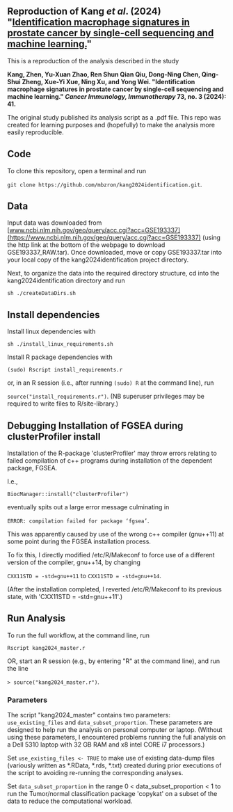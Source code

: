 ## Reproduction of Kang <em>et al</em>. (2024) "[Identification macrophage signatures in prostate cancer by single-cell sequencing and machine learning.](https://link.springer.com/article/10.1007/s00262-024-03633-5)"

This is a reproduction of the analysis described in the study

<b>Kang, Zhen, Yu-Xuan Zhao, Ren Shun Qian Qiu, Dong-Ning Chen, Qing-Shui Zheng, Xue-Yi Xue, Ning Xu, and Yong Wei. "Identification macrophage signatures in prostate cancer by single-cell sequencing and machine learning." <em>Cancer Immunology, Immunotherapy</em> 73, no. 3 (2024): 41. </b>

The original study published its analysis script as a .pdf file. This repo was created for learning purposes and (hopefully) to make the analysis more easily reproducible.

## Code

To clone this repository, open a terminal and run

```git clone https://github.com/mbzron/kang2024identification.git```.

## Data
Input data was downloaded from [www.ncbi.nlm.nih.gov/geo/query/acc.cgi?acc=GSE193337](https://www.ncbi.nlm.nih.gov/geo/query/acc.cgi?acc=GSE193337) (using the http link at the bottom of the webpage to download GSE193337_RAW.tar). Once downloaded, move or copy GSE193337.tar into your local copy of the kang2024identification project directory.

Next, to organize the data into the required directory structure, cd into the kang2024identification directory and run

```sh ./createDataDirs.sh```

## Install dependencies

Install linux dependencies with

```sh ./install_linux_requirements.sh```

Install R package dependencies with

```(sudo) Rscript install_requirements.r```

or, in an R session (i.e., after running ```(sudo) R``` at the command line), run

```source("install_requirements.r")```. (NB superuser privileges may be required to write files to R/site-library.)

## Debugging Installation of FGSEA during clusterProfiler install

Installation of the R-package 'clusterProfiler' may throw errors relating to failed compilation of c++ programs during installation of the dependent package, FGSEA. 

I.e.,

```BiocManager::install("clusterProfiler")```

eventually spits out a large error message culminating in

```ERROR: compilation failed for package ‘fgsea’```.

This was apparently caused by use of the wrong c++ compiler (gnu++11) at some point during the FGSEA installation process.

To fix this, I directly modified /etc/R/Makeconf to force use of a different version of the compiler, gnu++14, by changing

```CXX11STD = -std=gnu++11``` 
to 
```CXX11STD = -std=gnu++14```.

(After the installation completed, I reverted /etc/R/Makeconf to its previous state, with 'CXX11STD = -std=gnu++11'.)

## Run Analysis

To run the full workflow, at the command line, run

```Rscript kang2024_master.r```

OR, start an R session (e.g., by entering "R" at the command line), and run the line

```> source("kang2024_master.r")```.

### Parameters

The script "kang2024_master" contains two parameters: ```use_existing_files``` and ```data_subset_proportion```. These parameters are designed to help run the analysis on personal computer or laptop. (Without using these parameters, I encountered problems running the full analysis on a Dell 5310 laptop with 32 GB RAM and x8 intel CORE i7 processors.)

Set ```use_existing_files <- TRUE``` to make use of existing data-dump files (variously written as *.RData, *.rds, *.txt) created during prior executions of the script to avoiding re-running the corresponding analyses.

Set ```data_subset_proportion``` in the range 0 < data_subset_proportion < 1 to run the Tumor/normal classification package 'copykat' on a subset of the data to reduce the computational workload.